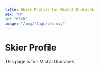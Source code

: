 ```yaml
---
title: Skier Profile for Michal Ondracek
sex: "M"
id: "6328"
image: "/img/flags/cze.svg" 
---
```


# Skier Profile

This page is for: Michal Ondracek.
    